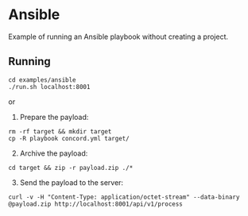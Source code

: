 # Ansible

Example of running an Ansible playbook without creating a project.

## Running

```
cd examples/ansible
./run.sh localhost:8001
```

or

1. Prepare the payload:

```
rm -rf target && mkdir target
cp -R playbook concord.yml target/
```

2. Archive the payload:

```
cd target && zip -r payload.zip ./*
```

3. Send the payload to the server:

```
curl -v -H "Content-Type: application/octet-stream" --data-binary @payload.zip http://localhost:8001/api/v1/process
```